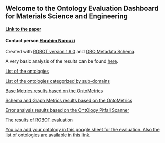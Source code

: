 ## Welcome to the Ontology Evaluation Dashboard for Materials Science and Engineering

#### [Link to the paper]([https://ISE-FIZKarlsruhe.github.io/mseo.github.io/dashboard/about.html](https://arxiv.org/abs/2408.06034))

#### Contact person [Ebrahim Norouzi](https://www.fiz-karlsruhe.de/en/forschung/lebenslauf-und-publikationen-ebrahim-norouzi)

Created with [ROBOT version 1.9.0](http://robot.obolibrary.org/) and [OBO Metadata Schema](https://github.com/OBOFoundry/OBO-Dashboard/commit/b88e6f1fe9e7c6683b97bbe32c384719ad834e12).

A very basic analysis of the results can be found [here](https://ISE-FIZKarlsruhe.github.io/mseo.github.io/dashboard/analysis.html).


[List of the ontologies](All_ontologies.html)

[List of the ontologies categorized by sub-domains](Summary.html)

[Base Metrics results based on the OntoMetrics](base_metrics.html)

[Schema and Graph Metrics results based on the OntoMetrics](schema_and_graph_metrics.html)

[Error analysis results based on the OntOlogy Pitfall Scanner](pitfalls.html)

[The results of ROBOT evaluation](ROBOT.html)

[You can add your ontology in this google sheet for the evaluation. Also the list of ontologies are available in this link.](https://docs.google.com/spreadsheets/d/1I4Ye2lrAn68mrd9edq1m6CYx2DdWgDFx/edit?gid=2034850253#gid=2034850253)
